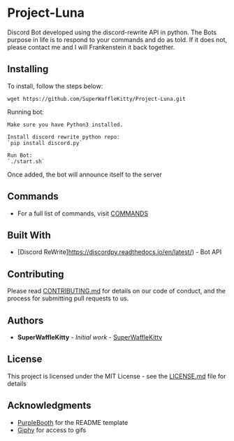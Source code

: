 # Project-Luna

Discord Bot developed using the discord-rewrite API in python. The Bots purpose in life is to respond to your commands and do as told. If it does not, please contact me and I will Frankenstein it back together.


## Installing

To install, follow the steps below:

```
wget https://github.com/SuperWaffleKitty/Project-Luna.git
```

Running bot:

```
Make sure you have Python3 installed.

Install discord rewrite python repo:
`pip install discord.py`

Run Bot:
`./start.sh`
```

Once added, the bot will announce itself to the server

## Commands

* For a full list of commands, visit [COMMANDS](COMMANDS.md)

## Built With

* [Discord ReWrite]https://discordpy.readthedocs.io/en/latest/) - Bot API

## Contributing

Please read [CONTRIBUTING.md](CONTRIBUTING.md) for details on our code of conduct, and the process for submitting pull requests to us.

## Authors

* **SuperWaffleKitty** - *Initial work* - [SuperWaffleKitty](https://github.com/SuperWaffleKitty)

## License

This project is licensed under the MIT License - see the [LICENSE.md](LICENSE.md) file for details

## Acknowledgments

* [PurpleBooth](https://gist.github.com/PurpleBooth) for the README template
* [Giphy](https://giphy.com/) for access to gifs
